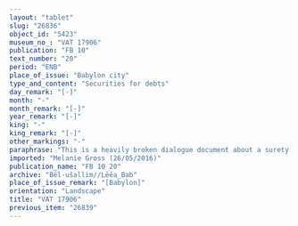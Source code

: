 ```yaml
---
layout: "tablet"
slug: "26836"
object_id: "5423"
museum_no_: "VAT 17906"
publication: "FB 10"
text_number: "20"
period: "ENB"
place_of_issue: "Babylon city"
type_and_content: "Securities for debts"
day_remark: "[-]"
month: "-"
month_remark: "[-]"
year_remark: "[-]"
king: "-"
king_remark: "[-]"
other_markings: "-"
paraphrase: "This is a heavily broken dialogue document about a surety with one partner being someone from the Lēˀ&ecirc;a family. Also Bēl-u&scaron;allim is mentioned.<br /> &nbsp;"
imported: "Melanie Gross (26/05/2016)"
publication_name: "FB 10 20"
archive: "Bēl-ušallim//Lēēa_Bab"
place_of_issue_remark: "[Babylon]"
orientation: "Landscape"
title: "VAT 17906"
previous_item: "26839"
---
```

